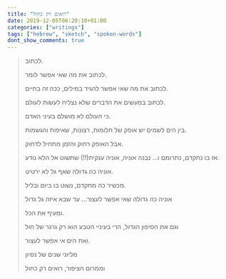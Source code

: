 ```yaml
---
title: "רואים רק כחול"
date: 2019-12-05T06:20:10+01:00
categories: ["writings"]
tags: ["hebrew", "sketch", "spoken-words"]
dont_show_comments: true
---
```


> לכתוב.
>
> לכתוב את מה שאי אפשר לומר.
>
> לכתוב את מה שאי אפשר להגיד במילים, ככה זה בחיים.
>
> לכתוב במעשים את הדברים שלא נצליח לעשות לעולם.
>
> כי העולם לא מושלם בעיני האדם.
>
> בין הים לשמים יש אופק של חלומות, רצונות, שאיפות והגשמות.
>
> אבל האופק רחוק והזמן מתחיל לדחוק.
>
> אז בו נתקדם, נתרומם ו... נבנה אוניה, אוניה ענקית(!!) שתשוט אל הלא נודע.
>
> אוניה כה גדולה שאף גל לא ירטיט.
>
> מכשיר כה מתקדם, נשוט בו ביום ובליל.
>
> אוניה כה גדולה שאי אפשר לעצור... עד שבא איזה גל גדול
>
> ומעיף את הכל.
>
> וגם את הסיפון הגדול, הרי בעיניי הטבע הוא רק גרגר של חול
>
> ואת הים אי אפשר לעצור.
>
> מליוני שנים של נסיון
>
> וממרום הציפור, רואים רק כחול